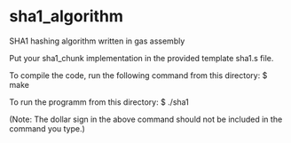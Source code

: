 # sha1_algorithm
SHA1 hashing algorithm written in gas assembly

Put your sha1_chunk implementation in the provided template sha1.s file.

To compile the code, run the following command from this directory:
$ make

To run the programm from this directory:
$ ./sha1

(Note: The dollar sign in the above command should not be included in the command you type.)
